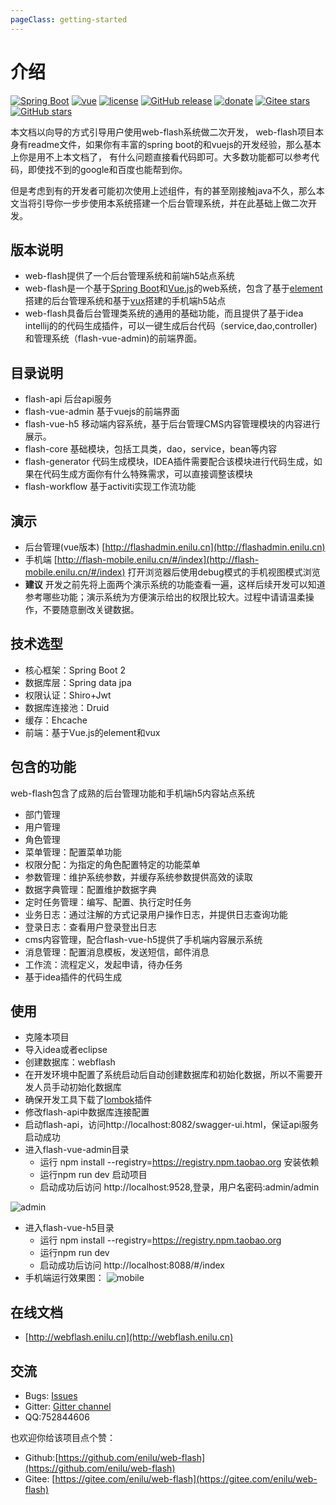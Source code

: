 ```yaml
---
pageClass: getting-started
---
```

# 介绍
[![Spring Boot](https://img.shields.io/badge/spring--boot-2.3.11.RELEASE-brightgreen)](https://github.com/spring-projects/spring-boot)
[![vue](https://img.shields.io/badge/vue-2.6.10-brightgreen.svg)](https://github.com/vuejs/vue)
[![license](https://img.shields.io/github/license/mashape/apistatus.svg)](https://github.com/enilu/web-flash/blob/master/LICENSE)
[![GitHub release](https://img.shields.io/github/release/enilu/web-flash.svg)](https://github.com/enilu/web-flash/releases)
[![donate](https://img.shields.io/badge/%24-donate-ff69b4.svg)](../../donate.md)
[![Gitee stars](https://gitee.com/enilu/web-flash/badge/star.svg?theme=social)](https://gitee.com/enilu/web-flash)
[![GitHub stars](https://img.shields.io/github/stars/enilu/web-flash.svg?style=social&label=Stars)](https://github.com/enilu/web-flash)

本文档以向导的方式引导用户使用web-flash系统做二次开发，
web-flash项目本身有readme文件，如果你有丰富的spring boot的和vuejs的开发经验，那么基本上你是用不上本文档了，
有什么问题直接看代码即可。大多数功能都可以参考代码，即使找不到的google和百度也能帮到你。

但是考虑到有的开发者可能初次使用上述组件，有的甚至刚接触java不久，那么本文当将引导你一步步使用本系统搭建一个后台管理系统，并在此基础上做二次开发。


## 版本说明
- web-flash提供了一个后台管理系统和前端h5站点系统
- web-flash是一个基于[Spring Boot](https://spring.io/projects/spring-boot/)和[Vue.js](https://cn.vuejs.org)的web系统，包含了基于[element](https://element.eleme.cn/#/zh-CN)搭建的后台管理系统和基于[vux](https://vux.li)搭建的手机端h5站点
- web-flash具备后台管理类系统的通用的基础功能，而且提供了基于idea intellij的的代码生成插件，可以一键生成后台代码（service,dao,controller)和管理系统（flash-vue-admin)的前端界面。

## 目录说明
- flash-api 后台api服务
- flash-vue-admin 基于vuejs的前端界面
- flash-vue-h5 移动端内容系统，基于后台管理CMS内容管理模块的内容进行展示。
- flash-core 基础模块，包括工具类，dao，service，bean等内容
- flash-generator 代码生成模块，IDEA插件需要配合该模块进行代码生成，如果在代码生成方面你有什么特殊需求，可以直接调整该模块
- flash-workflow 基于activiti实现工作流功能
## 演示
- 后台管理(vue版本) [http://flashadmin.enilu.cn](http://flashadmin.enilu.cn)
- 手机端 [http://flash-mobile.enilu.cn/#/index](http://flash-mobile.enilu.cn/#/index) 打开浏览器后使用debug模式的手机视图模式浏览
- **建议** 开发之前先将上面两个演示系统的功能查看一遍，这样后续开发可以知道参考哪些功能；演示系统为方便演示给出的权限比较大。过程中请请温柔操作，不要随意删改关键数据。


## 技术选型
- 核心框架：Spring Boot 2
- 数据库层：Spring data jpa
- 权限认证：Shiro+Jwt
- 数据库连接池：Druid
- 缓存：Ehcache
- 前端：基于Vue.js的element和vux 


## 包含的功能
web-flash包含了成熟的后台管理功能和手机端h5内容站点系统
- 部门管理
- 用户管理
- 角色管理
- 菜单管理：配置菜单功能
- 权限分配：为指定的角色配置特定的功能菜单
- 参数管理：维护系统参数，并缓存系统参数提供高效的读取
- 数据字典管理：配置维护数据字典
- 定时任务管理：编写、配置、执行定时任务
- 业务日志：通过注解的方式记录用户操作日志，并提供日志查询功能
- 登录日志：查看用户登录登出日志
- cms内容管理，配合flash-vue-h5提供了手机端内容展示系统
- 消息管理：配置消息模板，发送短信，邮件消息
- 工作流：流程定义，发起申请，待办任务
- 基于idea插件的代码生成

## 使用

- 克隆本项目
- 导入idea或者eclipse
- 创建数据库：webflash
- 在开发环境中配置了系统启动后自动创建数据库和初始化数据，所以不需要开发人员手动初始化数据库
- 确保开发工具下载了[lombok](https://www.zhihu.com/question/42348457)插件
- 修改flash-api中数据库连接配置
- 启动flash-api，访问http://localhost:8082/swagger-ui.html，保证api服务启动成功
- 进入flash-vue-admin目录
    - 运行 npm install --registry=https://registry.npm.taobao.org 安装依赖
    - 运行npm run dev 启动项目
    - 启动成功后访问 http://localhost:9528,登录，用户名密码:admin/admin 
    

 ![admin](https://gitee.com/enilu/web-flash/raw/master/docs/vuejs.gif)

- 进入flash-vue-h5目录
    - 运行 npm install --registry=https://registry.npm.taobao.org
    - 运行npm run dev
    - 启动成功后访问 http://localhost:8088/#/index
- 手机端运行效果图：
    ![mobile](https://gitee.com/enilu/web-flash/raw/master/docs/flash-mobile.gif)

## 在线文档
- [http://webflash.enilu.cn](http://webflash.enilu.cn)

## 交流
- Bugs: [Issues](https://github.com/enilu/web-flash/issues/new)
- Gitter: [Gitter channel](https://gitter.im/web-flash/community)
- QQ:752844606


也欢迎你给该项目点个赞：
- Github:[https://github.com/enilu/web-flash](https://github.com/enilu/web-flash)
- Gitee: [https://gitee.com/enilu/web-flash](https://gitee.com/enilu/web-flash)
